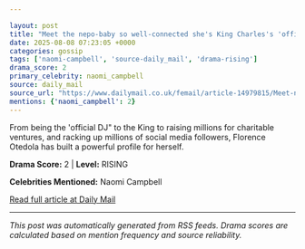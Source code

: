 ```yaml
---

layout: post
title: "Meet the nepo-baby so well-connected she's King Charles's 'official DJ" and parties with Naomi Campbell - but you've probably never heard of her"
date: 2025-08-08 07:23:05 +0000
categories: gossip
tags: ['naomi-campbell', 'source-daily_mail', 'drama-rising']
drama_score: 2
primary_celebrity: naomi_campbell
source: daily_mail
source_url: "https://www.dailymail.co.uk/femail/article-14979815/Meet-nepo-baby-connected-shes-King-Charless-official-DJ-parties-Naomi-Campbell-youve-probably-never-heard-her.html?ns_mchannel=rss&ito=1490&ns_campaign=1490"
mentions: {'naomi_campbell': 2}
---
```


From being the 'official DJ" to the King to raising millions for charitable ventures, and racking up millions of social media followers, Florence Otedola has built a powerful profile for herself.

**Drama Score:** 2 | **Level:** RISING

**Celebrities Mentioned:** Naomi Campbell

[Read full article at Daily Mail](https://www.dailymail.co.uk/femail/article-14979815/Meet-nepo-baby-connected-shes-King-Charless-official-DJ-parties-Naomi-Campbell-youve-probably-never-heard-her.html?ns_mchannel=rss&ito=1490&ns_campaign=1490)

---
*This post was automatically generated from RSS feeds. Drama scores are calculated based on mention frequency and source reliability.*
